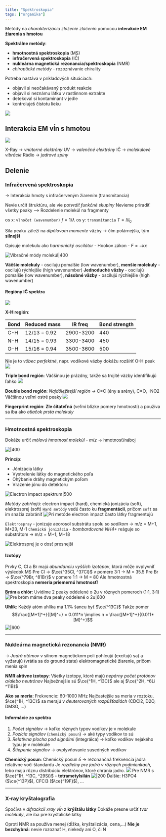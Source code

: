 ```yaml
---
title: "Spektroskopia"
tags: ["organika"]
---
```


Metódy na *charakterizáciu zloženie zlúčenín* pomocou **interakcie EM žiarenia s hmotou** 

**Spektrálne metódy**:
- $\textbf{hmotnostná spektroskopia}$ (MS)
- $\textbf{infračervená spektroskopia}$ (IČ)
- $\textbf{nukleárna magnetická rezonancia/spektroskopia}$ (NMR)
- *chiroptické metódy* - rozoznávanie chirality

Potreba nastáva v príkladových situáciach:
- objavil si neočakávaný produkt reakcie
- objavil si neznámu látku v rastlinnom extrakte
- detekoval si kontaminant v jedle
- kontroluješ čistotu lieku

![](attachments/metódy_spektroskopie.png)

## Interakcia EM vĺn s hmotou
![](attachments/emspektrum.png)

X-Ray -> *vnútorné elektróny*
UV -> *valenčné elektróny*
IČ -> *molekulové vibrácie*
Rádio -> *jadrové spiny*

## Delenie
### Infračervená spektroskopia
-> Interakcia hmoty s infračerveným žiarením (transmitancia)

Nevie určiť štruktúru, ale vie *potvrdiť funkčné skupiny*
Nevieme priradiť všetky peaky
--> Rozdelenie molekúl na fragmenty

os x: `vlnočet (wavenumber)` $f = 1/\lambda$
os y: `transmitancia` $T=l/l_0$

Sila peaku záleží na *dipólovom momente* väzby -> čím polárnejšia, tým **silnejší**

Opisuje molekulu ako *harmonický oscilátor* - $\text{Hookov zákon}$ - $F=-kx$

![Vibračné módy molekúl|400](attachments/vibračné-módy.png)

**Väčšie molekuly** - osciluju pomalšie (low wavenumber), **menšie molekuly** - oscilujú rýchlejšie (high wavenumber)
**Jednoduché väzby** - oscilujú pomalšie (low wavenumber), **násobné väzby** - oscilujú rýchlejšie (high wavenumber)

#### Regióny IČ spektra
![](attachments/ic_spektrum.png)


**X-H región**:

| Bond | Reduced mass | IR freq   | Bond strength |
| ---- | ------------ | --------- | ------------- |
| C-H  | 12/13 = 0.92 | 2900-3200 | 440           |
| N-H  | 14/15 = 0.93 | 3300-3400 | 450           |
| O-H  | 15/16 = 0.94 | 3500-3600 | 500           |

Nie je to *vôbec perfektné*, napr. vodíkové väzby dokážu rozšíriť O-H peak
![](attachments/peakshapes_ic.png)

**Triple bond región**:
Väčšinou je prázdny, takže sa trojité väzby identifikujú ľahko
![](attachments/triple_bond_region.png)

**Double bond región**:
*Najdôležitejší región* -> C=C (ény a arény), C=O, -NO2
Väčšinou veľmi ostré peaky
![](attachments/double-bond_region_ic.png)

**Fingerprint región**:
**Zle čítateľná** (veľmi blízke pomery hmotností) a používa sa iba ako *otlačok prsta molekuly*



---

### Hmotnostná spektroskopia
Dokáže určiť *mólovú hmotnosť molekúl* - $m/z$ -> hmotnosť/náboj

![|400](attachments/hmotnostna_spektroskopia.png)

**Princíp**:
- Jónizácia látky
- Vystrelenie látky do magnetického poľa
- Ohýbanie dráhy magnetickým poľom
- Vrazenie jónu do detektoru

![Electron impact spektrum|500](attachments/Pasted%20image%2020220719111138.png)

*Metódy zahŕňajú*: electron impact (hard), chemická jonizácia (soft), elektrosprej (soft)
`Hard metódy` vedú často ku **fragmentácii**, pričom `soft` sa im snažia zabrániť
![Pri metóde electron impact často látky fragmentujú](attachments/electron_impact_ms.png)

`Elektrospray` - jonizuje aeorosol substrátu spolu so *sodíkom* -> m/z = M+1, M+23, M-1
`Chemická jonizácia` - *bombardované NH4+* reáguje so substrátom -> m/z = M+1, M+18

![Elektrosprej je o dosť presnejší](attachments/elektrosprej_ms.png)

#### Izotópy
Prvky C, Cl a Br majú *abundanciu vyšších izotópov*, ktorá môže ovplyvniť výsledok MS
Pre Cl -> $\ce{^35Cl, ^37Cl}$ v pomere 3:1 -> M = 35.5
Pre Br -> $\ce{^79Br, ^81Br}$ v pomere 1:1 -> M = 80
Ale hmotnostná spektroskopia **nemeria priemernú hmotnosť**!

**Bróm a chlór**:
Uvidíme 2 peaky oddelené o 2u v rôznych pomeroch (1:1, 3:1)
![Pre bróm máme dva peaky oddelené o 2u|600](attachments/bróm_ms.png)

**Uhlík**:
Každý atóm uhlíka má 1.1% šancu byť $\ce{^13C}$
Takže pomer 
$$\frac{[M+1]^+}{[M]^+} = 0.011*n \implies n = \frac{[M+1]^+}{0.011*[M]^+}$$
![|600](attachments/ms_uhlík_radioaktívny.png)

--- 

### Nukleárna magnetická rezonancia (NMR)
-> *Jadrá atómov* v silnom magnetickom poli pohlcujú (excitujú sa) a vyžarujú (vrátia sa do ground state) elektromagnetické žiarenie, pričom menia spin

**NMR aktívne izotopy**:
Všetky izotopy, ktoré majú *nepárny počet protónov a/alebo neutrónov*
Najbežnejšie sú $\ce{^1H, ^13C}$ ale aj $\ce{^2H, ^6Li ^11B}$

**Ako sa meria**:
Frekvencie: 60-1000 MHz
Najčastejšie sa meria v roztoku. $\ce{^1H, ^13C}$ sa merajú v *deuterovaných rozpúšťadlách* (CDCl2, D2O, DMSO, ...)

#### Informácie zo spektra
1. *Počet signálov* -> koľko rôznych typov vodíkov je v molekule
2. *Pozícia signálov* (`chemický posun`) -> aké typy vodíkov to sú
3. *Relatívna plocha pod signálmi* (integráica) -> koľko vodíkov nejakého typu je v molekule
4. *Štiepenie signálov* -> ovplyvňovanie susedných vodíkov

**Chemický posun**:
Chemický posun $\delta$ -> rezonančná frekvencia jadra relatívne voči štandardu
Je *rozdielny pre jadrá v rôznych podmienkach*, lebo majú rôznu distribúciu elektrónov, ktoré chránia jadro.
![](attachments/shielding_nmr.png)
Pre NMR s $\ce{^1H, ^13C, ^29Si}$ - $\textbf{tetrametylsilán}$
![|200](attachments/tetrametylsilan.png)
Ďalšie: H3PO4 ($\ce{^13P}$), CFCl3 ($\ce{^19F}$), ...

---

### X-ray kryštalografia
Spočíva v *difrackcii xray vĺn* z **krýštálu látky**
Dokáže presne určiť *tvar molekuly*, ale iba pre kryštalické látky

Oproti NMR sa používa menej (dĺžka, kryštalizácia, cena,...)
**Nie je bezchybná**: nevie rozoznať H, niekedy ani O, či N
